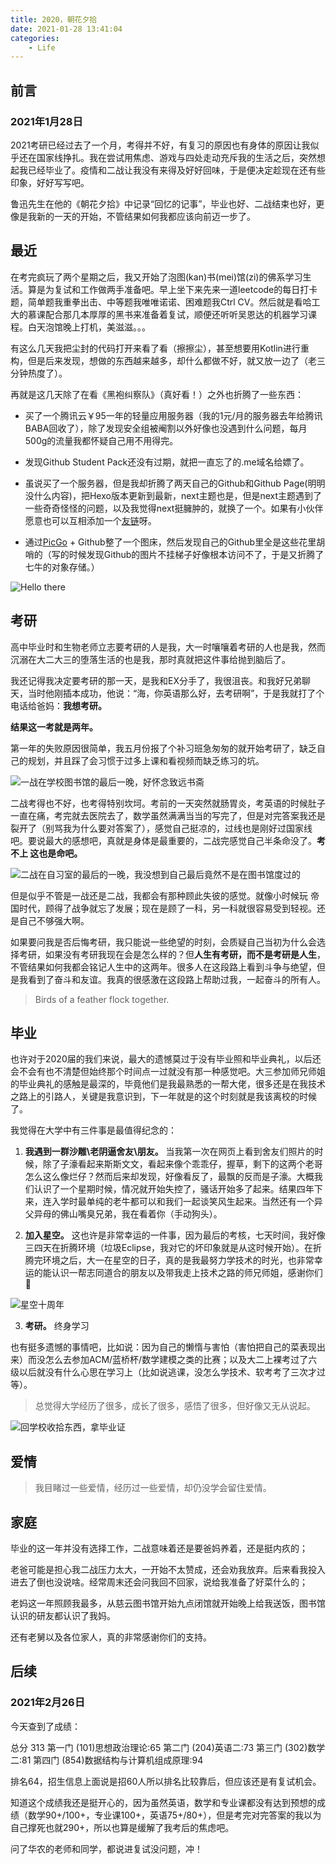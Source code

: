 ```yaml
---
title: 2020，朝花夕拾
date: 2021-01-28 13:41:04
categories: 
    - Life
---
```


<!-- more -->

## 前言

### 2021年1月28日

2021考研已经过去了一个月，考得并不好，有复习的原因也有身体的原因让我似乎还在国家线挣扎。我在尝试用焦虑、游戏与四处走动充斥我的生活之后，突然想起我已经毕业了。疫情和二战让我没有来得及好好回味，于是便决定趁现在还有些印象，好好写写吧。

鲁迅先生在他的《朝花夕拾》中记录“回忆的记事”，毕业也好、二战结束也好，更像是我新的一天的开始，不管结果如何我都应该向前迈一步了。

## 最近

在考完疯玩了两个星期之后，我又开始了泡图(kan)书(mei)馆(zi)的佛系学习生活。算是为复试和工作做两手准备吧。早上坐下来先来一道leetcode的每日打卡题，简单题我重拳出击、中等题我唯唯诺诺、困难题我Ctrl CV。然后就是看哈工大的慕课配合那几本厚厚的黑书来准备着复试，顺便还听听吴恩达的机器学习课程。白天泡馆晚上打机，美滋滋。。。

有这么几天我把尘封的代码打开来看了看（擦擦尘），甚至想要用Kotlin进行重构，但是后来发现，想做的东西越来越多，却什么都做不好，就又放一边了（老三分钟热度了）。

再就是这几天除了在看《黑袍纠察队》（真好看！）之外也折腾了一些东西：

* 买了一个腾讯云￥95一年的轻量应用服务器（我的1元/月的服务器去年给腾讯BABA回收了），除了发现安全组被阉割以外好像也没遇到什么问题，每月500g的流量我都怀疑自己用不用得完。

* 发现Github Student Pack还没有过期，就把一直忘了的.me域名给嫖了。

* 虽说买了一个服务器，但是我却折腾了两天自己的Github和Github Page(明明没什么内容)，把Hexo版本更新到最新，next主题也是，但是next主题遇到了一些奇奇怪怪的问题，以及我觉得next挺臃肿的，就换了一个。如果有小伙伴愿意也可以互相添加一个[友链](https://mlynn.me)呀。

* 通过[PicGo](https://github.com/Molunerfinn/PicGo) + Github整了一个图床，然后发现自己的Github里全是这些花里胡哨的（写的时候发现Github的图片不挂梯子好像根本访问不了，于是又折腾了七牛的对象存储。）

![Hello there](http://qny.mlynn.cn/269bcce91f982ce59e3835b8bae5f00.jpg)

## 考研

高中毕业时和生物老师立志要考研的人是我，大一时嚷嚷着考研的人也是我，然而沉溺在大二大三的堕落生活的也是我，那时真就把这件事给抛到脑后了。

我还记得我决定要考研的那一天，是我和EX分手了，我很沮丧。和我好兄弟聊天，当时他刚插本成功，他说：“海，你英语那么好，去考研啊”，于是我就打了个电话给爸妈：**我想考研。**

**结果这一考就是两年。**

第一年的失败原因很简单，我五月份报了个补习班急匆匆的就开始考研了，缺乏自己的规划，并且踩了会习惯于过多上课和看视频而缺乏练习的坑。

![一战在学校图书馆的最后一晚，好怀念致远书斋](http://qny.mlynn.cn/IMG_20191219_213315.jpg)

二战考得也不好，也考得特别坎坷。考前的一天突然就肠胃炎，考英语的时候肚子一直在痛，考完就去医院去了，数学虽然满满当当的写完了，但是对完答案我还是裂开了（别骂我为什么要对答案了），感觉自己挺凉的，过线也是刚好过国家线吧。要说最大的感想吧，真就是身体是最重要的，二战完感觉自己半条命没了。**考不上 这也是命吧。**

![二战在自习室的最后的一晚，我没想到自己最后竟然不是在图书馆度过的](http://qny.mlynn.cn/img/1611908107041.jpg)

但是似乎不管是一战还是二战，我都会有那种顾此失彼的感觉。就像小时候玩 帝国时代，顾得了战争就忘了发展；现在是顾了一科，另一科就很容易受到轻视。还是自己不够强大啊。

如果要问我是否后悔考研，我只能说一些绝望的时刻，会质疑自己当初为什么会选择考研，如果没有考研我现在会是怎么样的？但**人生有考研，而不是考研是人生**，不管结果如何我都会铭记人生中的这两年。很多人在这段路上看到斗争与绝望，但是我看到了奋斗和友谊。我真的很感激在这段路上帮助过我，一起奋斗的所有人。

> Birds of a feather flock together.

## 毕业

也许对于2020届的我们来说，最大的遗憾莫过于没有毕业照和毕业典礼，以后还会不会有也不清楚但始终那个时间点一过就没有那一种感觉吧。大三参加师兄师姐的毕业典礼的感触是最深的，毕竟他们是我最熟悉的一帮大佬，很多还是在我技术之路上的引路人，关键是我意识到，下一年就是的这个时刻就是我该离校的时候了。

我觉得在大学中有三件事是最值得纪念的：

1. **我遇到一群沙雕\老阴逼舍友\朋友。** 当我第一次在网页上看到舍友们照片的时候，除了子濠看起来斯斯文文，看起来像个乖乖仔，握草，剩下的这两个老哥怎么这么像烂仔？然而后来却发现，好像看反了，最飘的反而是子濠。大概我们认识了一个星期时候，情况就开始失控了，骚话开始多了起来。结果四年下来，连入学时最单纯的老牛都可以和我们一起谈笑风生起来。当然还有一个异父异母的佛山嘴臭兄弟，我在看着你（手动狗头）。

2. **加入星空。** 这也许是非常幸运的一件事，因为最后的考核，七天时间，我好像三四天在折腾环境（垃圾Eclipse，我对它的坏印象就是从这时候开始）。在折腾完环境之后，大一在星空的日子，真的是我最努力学技术的时光，也非常幸运的能认识一帮志同道合的朋友以及带我走上技术之路的师兄师姐，感谢你们👋

![星空十周年](http://qny.mlynn.cn/img/IMG_20190601_123953-01.jpeg)

3. **考研。** 终身学习

也有挺多遗憾的事情吧，比如说：因为自己的懒惰与害怕（害怕把自己的菜表现出来）而没怎么去参加ACM/蓝桥杯/数学建模之类的比赛；以及大二上裸考过了六级以后就没有什么心思在学习上（比如说逃课，没怎么学技术、软考考了三次才过等）。

> 总觉得大学经历了很多，成长了很多，感悟了很多，但好像又无从说起。

![回学校收拾东西，拿毕业证](http://qny.mlynn.cn/img/1612186897349.jpg)

## 爱情

> 我目睹过一些爱情，经历过一些爱情，却仍没学会留住爱情。

## 家庭

毕业的这一年并没有选择工作，二战意味着还是要爸妈养着，还是挺内疚的；

老爸可能是担心我二战压力太大，一开始不太赞成，还会劝我放弃。后来看我投入进去了倒也没说啥。经常周末还会问我回不回家，说给我准备了好菜什么的；

老妈这一年照顾我最多，从慈云图书馆开始九点闭馆就开始晚上给我送饭，图书馆认识的研友都认识了我妈。

还有老舅以及各位家人，真的非常感谢你们的支持。

## 后续

### 2021年2月26日

今天查到了成绩：

总分 313
第一门 (101)思想政治理论:65
第二门 (204)英语二:73
第三门 (302)数学二:81
第四门 (854)数据结构与计算机组成原理:94

排名64，招生信息上面说是招60人所以排名比较靠后，但应该还是有复试机会。

知道这个成绩我还是挺开心的，因为虽然英语，数学和专业课都没有达到预想的成绩（数学90+/100+，专业课100+，英语75+/80+），但是考完对完答案的我以为自己撑死也就290+，所以也算是缓解了我考后的焦虑吧。

问了华农的老师和同学，都说进复试没问题，冲！